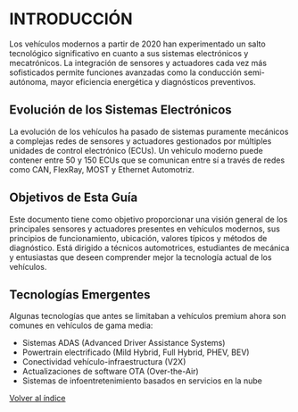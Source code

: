 # INTRODUCCIÓN

Los vehículos modernos a partir de 2020 han experimentado un salto tecnológico significativo en cuanto a sus sistemas electrónicos y mecatrónicos. La integración de sensores y actuadores cada vez más sofisticados permite funciones avanzadas como la conducción semi-autónoma, mayor eficiencia energética y diagnósticos preventivos.

## Evolución de los Sistemas Electrónicos

La evolución de los vehículos ha pasado de sistemas puramente mecánicos a complejas redes de sensores y actuadores gestionados por múltiples unidades de control electrónico (ECUs). Un vehículo moderno puede contener entre 50 y 150 ECUs que se comunican entre sí a través de redes como CAN, FlexRay, MOST y Ethernet Automotriz.

## Objetivos de Esta Guía

Este documento tiene como objetivo proporcionar una visión general de los principales sensores y actuadores presentes en vehículos modernos, sus principios de funcionamiento, ubicación, valores típicos y métodos de diagnóstico. Está dirigido a técnicos automotrices, estudiantes de mecánica y entusiastas que deseen comprender mejor la tecnología actual de los vehículos.

## Tecnologías Emergentes

Algunas tecnologías que antes se limitaban a vehículos premium ahora son comunes en vehículos de gama media:

- Sistemas ADAS (Advanced Driver Assistance Systems)
- Powertrain electrificado (Mild Hybrid, Full Hybrid, PHEV, BEV)
- Conectividad vehículo-infraestructura (V2X)
- Actualizaciones de software OTA (Over-the-Air)
- Sistemas de infoentretenimiento basados en servicios en la nube

[Volver al índice](../sensores-y-actuadores.md)